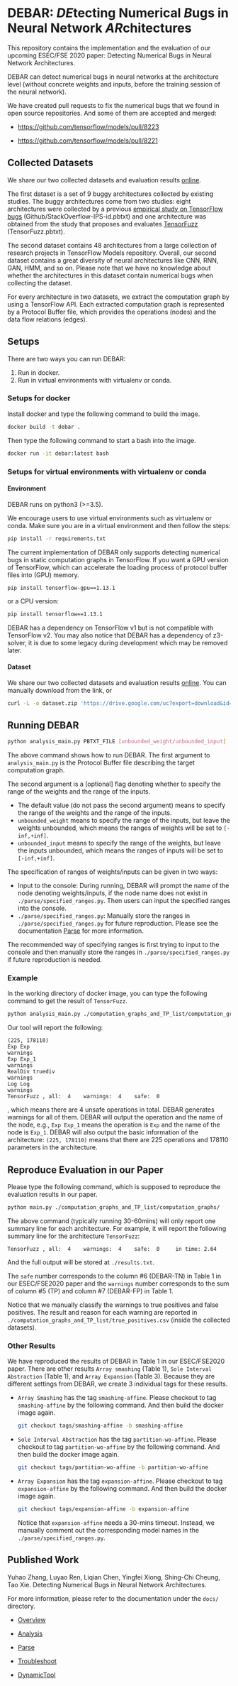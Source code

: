 # DEBAR: *DE*tecting Numerical *B*ugs in Neural Network *AR*chitectures


This repository contains the implementation and the evaluation of our upcoming ESEC/FSE 2020 paper:  Detecting Numerical Bugs in Neural Network Architectures.

DEBAR can detect numerical bugs in neural networks at the architecture level (without concrete weights and inputs, before the training session of the neural network).

We have created pull requests to fix the numerical bugs that we found in open source repositories. And some of them are accepted and merged:

* https://github.com/tensorflow/models/pull/8223

* https://github.com/tensorflow/models/pull/8221


## Collected Datasets

We share our two collected datasets and evaluation results [online](https://drive.google.com/uc?export=download&id=1GBHFd-fPIBWqJOpIC8ZO8g3F1LoIZYNn). 

The first dataset is a set of 9 buggy architectures collected by existing studies. The buggy architectures come from two studies: eight architectures were collected by a previous [empirical study on TensorFlow bugs](https://github.com/ForeverZyh/TensorFlow-Program-Bugs) (Github/StackOverflow-IPS-id.pbtxt) and one architecture was obtained from the study that proposes and evaluates [TensorFuzz](https://github.com/brain-research/tensorfuzz/blob/master/bugs/collection_bug.py) (TensorFuzz.pbtxt). 

The second dataset contains 48 architectures from a large collection of research projects in TensorFlow Models repository. Overall, our second dataset contains a great diversity of neural architectures like CNN, RNN, GAN, HMM, and so on. Please note that we have no knowledge about whether the architectures in this dataset contain numerical bugs when collecting the dataset.

For every architecture in two datasets, we extract the computation graph by using a TensorFlow API. Each extracted computation graph is represented by a Protocol Buffer file, which provides the operations (nodes) and the data flow relations (edges).

## Setups

There are two ways you can run DEBAR:

1. Run in docker.
2. Run in virtual environments with virtualenv or conda.

### Setups for docker

Install docker and type the following command to build the image.

```bash
docker build -t debar .
```

Then type the following command to start a bash into the image.

```bash
docker run -it debar:latest bash
```

### Setups for virtual environments with virtualenv or conda

#### Environment 

DEBAR runs on python3 (>=3.5).

We encourage users to use virtual environments such as virtualenv or conda. Make sure you are in a virtual environment and then follow the steps:

```bash
pip install -r requirements.txt
```

The current implementation of DEBAR only supports detecting numerical bugs in static computation graphs in TensorFlow.  If you want a GPU version of TensorFlow, which can accelerate the loading process of protocol buffer files into (GPU) memory.

```bash
pip install tensorflow-gpu==1.13.1
```

or a CPU version:

```bash
pip install tensorflow==1.13.1
```

DEBAR has a dependency on TensorFlow v1 but is not compatible with TensorFlow v2. You may also notice that DEBAR has a dependency of z3-solver, it is due to some legacy during development which may be removed later.

#### Dataset

We share our two collected datasets and evaluation results [online](https://drive.google.com/uc?export=download&id=1GBHFd-fPIBWqJOpIC8ZO8g3F1LoIZYNn). You can manually download from the link, or

```bash
curl -L -o dataset.zip 'https://drive.google.com/uc?export=download&id=1GBHFd-fPIBWqJOpIC8ZO8g3F1LoIZYNn'
```

## Running DEBAR

```bash
python analysis_main.py PBTXT_FILE [unbounded_weight/unbounded_input]
```

The above command shows how to run DEBAR. The first argument to  `analysis_main.py` is the Protocol Buffer file describing the target computation graph. 

The second argument is a [optional] flag denoting whether to specify the range of the weights and the range of the inputs.

*  The default value (do not pass the second argument) means to specify the range of the weights and the range of the inputs.
* `unbounded_weight` means to specify the range of the inputs, but leave the weights unbounded, which means the ranges of weights will be set to `[-inf,+inf]`.
* `unbounded_input` means to specify the range of the weights, but leave the inputs unbounded, which means the ranges of inputs will be set to `[-inf,+inf]`.

The specification of ranges of weights/inputs can be given in two ways:

* Input to the console: During running, DEBAR will prompt the name of the node denoting weights/inputs, if the node name does not exist in `./parse/specified_ranges.py`. Then users can input the specified ranges into the console. 
* `./parse/specified_ranges.py`: Manually store the ranges in `./parse/specified_ranges.py` for future reproduction. Please see the documentation [Parse](./docs/parse.md) for more information. 

The recommended way of specifying ranges is first trying to input to the console and then manually store the ranges in `./parse/specified_ranges.py` if future reproduction is needed.

### Example

In the working directory of docker image, you can type the following command to get the result of `TensorFuzz`.

```bash
python analysis_main.py ./computation_graphs_and_TP_list/computation_graphs/TensorFuzz.pbtxt
```

Our tool will report the following:

```
(225, 178110)
Exp Exp
warnings
Exp Exp_1
warnings
RealDiv truediv
warnings
Log Log
warnings
TensorFuzz , all:  4 	warnings:  4 	safe:  0
```

, which means there are 4 unsafe operations in total. DEBAR generates warnings for all of them. DEBAR will output the operation and the name of the node, e.g., `Exp Exp_1` means the operation is `Exp` and the name of the node is `Exp_1`. DEBAR will also output the basic information of the architecture: `(225, 178110)` means that there are 225 operations and 178110 parameters in the architecture.

## Reproduce Evaluation in our Paper

Please type the following command, which is supposed to reproduce the evaluation results in our paper.

```bash
python main.py ./computation_graphs_and_TP_list/computation_graphs/
```

The above command (typically running 30-60mins) will only report one summary line for each architecture. For example, it will report the following summary line for the architecture `TensorFuzz`:

```
TensorFuzz , all:  4 	warnings:  4 	safe:  0	 in time: 2.64
```

And the full output will be stored at `./results.txt`.

The `safe` number corresponds to the column #6 (DEBAR-TN) in Table 1 in our ESEC/FSE2020 paper and the `warnings` number corresponds to the sum of column #5 (TP) and column #7 (DEBAR-FP) in Table 1.

Notice that we manually classify the warnings to true positives and false positives. The result and reason for each warning are reported in `./computation_graphs_and_TP_list/true_positives.csv` (inside the collected datasets).

### Other Results

We have reproduced the results of DEBAR in Table 1 in our ESEC/FSE2020 paper. There are other results `Array smashing` (Table 1), `Sole Interval Abstraction` (Table 1), and `Array Expansion` (Table 3). Because they are different settings from DEBAR, we create 3 individual tags for these results. 

* `Array Smashing` has the tag `smashing-affine`.
  Please checkout to tag `smashing-affine` by the following command. And then build the docker image again.

  ```bash
  git checkout tags/smashing-affine -b smashing-affine
  ```

* `Sole Interval Abstraction` has the tag `partition-wo-affine`.
  Please checkout to tag `partition-wo-affine` by the following command. And then build the docker image again.

  ```bash
  git checkout tags/partition-wo-affine -b partition-wo-affine
  ```

* `Array Expansion` has the tag `expansion-affine`.
  Please checkout to tag `expansion-affine` by the following command. And then build the docker image again.

  ```bash
  git checkout tags/expansion-affine -b expansion-affine
  ```

  Notice that `expansion-affine` needs a 30-mins timeout. Instead, we manually comment out the corresponding model names in the `./parse/specified_ranges.py`. 


## Published Work

Yuhao Zhang, Luyao Ren, Liqian Chen, Yingfei Xiong, Shing-Chi Cheung, Tao Xie. Detecting Numerical Bugs in Neural Network Architectures.



For more information, please refer to the documentation under the `docs/` directory.

* [Overview](./docs/overview.md)
* [Analysis](./docs/analysis.md)
* [Parse](./docs/parse.md)

* [Troubleshoot](./docs/troubleshoot.md)
* [DynamicTool](./docs/dynamic_tool.md)


